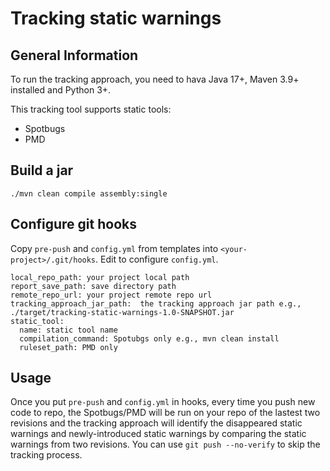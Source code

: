 # Tracking static warnings

## General Information
To run the tracking approach, you need to hava Java 17+, Maven 3.9+ installed and Python 3+.  

This tracking tool supports static tools:
* Spotbugs
* PMD
## Build a jar
    ./mvn clean compile assembly:single
    
## Configure git hooks
Copy `pre-push` and `config.yml` from templates into `<your-project>/.git/hooks`.
Edit to configure `config.yml`.

    local_repo_path: your project local path
    report_save_path: save directory path
    remote_repo_url: your project remote repo url 
    tracking_approach_jar_path:  the tracking approach jar path e.g., ./target/tracking-static-warnings-1.0-SNAPSHOT.jar
    static_tool: 
      name: static tool name
      compilation_command: Spotubgs only e.g., mvn clean install
      ruleset_path: PMD only 
## Usage
Once you put `pre-push` and `config.yml` in hooks, every time you push new code to repo, the Spotbugs/PMD will be run on your repo of the lastest two revisions and the tracking approach will identify the disappeared static warnings and newly-introduced static warnings by comparing the static warnings from two revisions. You can use `git push --no-verify` to skip the tracking process.
  

 